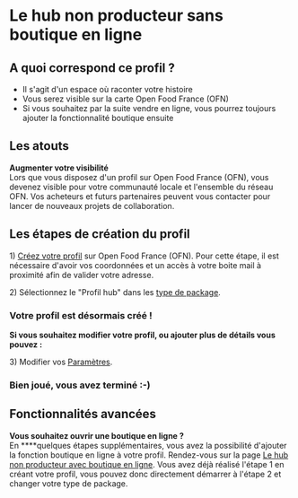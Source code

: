 # Le hub non producteur sans boutique en ligne

## A quoi correspond ce profil ?

* Il s'agit d'un espace où raconter votre histoire
* Vous serez visible sur la carte Open Food France \(OFN\)
* Si vous souhaitez par la suite vendre en ligne, vous pourrez toujours ajouter la fonctionnalité boutique ensuite

## Les atouts

**Augmenter votre visibilité**  
Lors que vous disposez d'un profil sur Open Food France \(OFN\), vous devenez visible pour votre communauté locale et l'ensemble du réseau OFN. Vos acheteurs et futurs partenaires peuvent vous contacter pour lancer de nouveaux projets de collaboration.

## Les étapes de création du profil

1\) [Créez votre profil](../fonctionnalites-standards/inscription-et-creation-de-profil.md) sur Open Food France \(OFN\). Pour cette étape, il est nécessaire d'avoir vos coordonnées et un accès à votre boite mail à proximité afin de valider votre adresse.

2\) Sélectionnez le "Profil hub" dans les [type de package](../fonctionnalites-standards/votre-profil/types-de-package.md).

### Votr**e profil est désormais créé !**

**Si vous souhaitez modifier votre profil, ou ajouter plus de détails vous pouvez :**

3\) Modifier vos [Paramètres](../fonctionnalites-standards/votre-profil/parametres.md).

### Bien joué, vous avez terminé :-\)

## Fonctionnalités avancées

**Vous souhaitez ouvrir une boutique en ligne ?**    
En ****quelques étapes supplémentaires, vous avez la possibilité d'ajouter la fonction boutique en ligne à votre profil. Rendez-vous sur la page [Le hub non producteur avec boutique en ligne](le-hub-non-producteur-avec-boutique-en-ligne.md). Vous avez déjà réalisé l'étape 1 en créant votre profil, vous pouvez donc directement démarrer à l'étape 2 et changer votre type de package.

